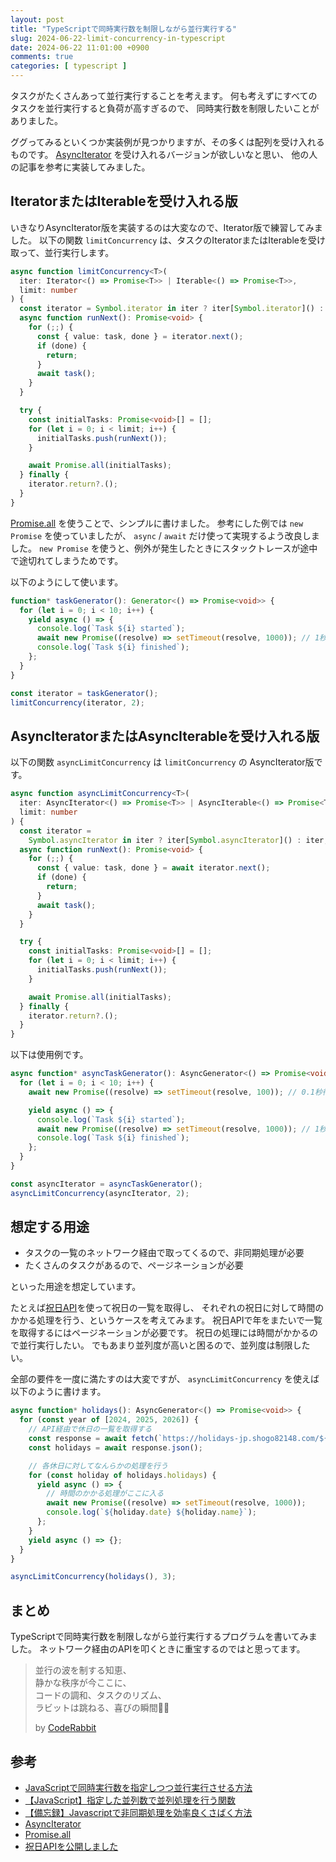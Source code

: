 ```yaml
---
layout: post
title: "TypeScriptで同時実行数を制限しながら並行実行する"
slug: 2024-06-22-limit-concurrency-in-typescript
date: 2024-06-22 11:01:00 +0900
comments: true
categories: [ typescript ]
---
```


タスクがたくさんあって並行実行することを考えます。
何も考えずにすべてのタスクを並行実行すると負荷が高すぎるので、
同時実行数を制限したいことがありました。

ググってみるといくつか実装例が見つかりますが、その多くは配列を受け入れるものです。
[AsyncIterator](https://developer.mozilla.org/ja/docs/Web/JavaScript/Reference/Global_Objects/AsyncIterator) を受け入れるバージョンが欲しいなと思い、
他の人の記事を参考に実装してみました。

## IteratorまたはIterableを受け入れる版

いきなりAsyncIterator版を実装するのは大変なので、Iterator版で練習してみました。
以下の関数 `limitConcurrency` は、タスクのIteratorまたはIterableを受け取って、並行実行します。

```typescript
async function limitConcurrency<T>(
  iter: Iterator<() => Promise<T>> | Iterable<() => Promise<T>>,
  limit: number
) {
  const iterator = Symbol.iterator in iter ? iter[Symbol.iterator]() : iter;
  async function runNext(): Promise<void> {
    for (;;) {
      const { value: task, done } = iterator.next();
      if (done) {
        return;
      }
      await task();
    }
  }

  try {
    const initialTasks: Promise<void>[] = [];
    for (let i = 0; i < limit; i++) {
      initialTasks.push(runNext());
    }

    await Promise.all(initialTasks);
  } finally {
    iterator.return?.();
  }
}
```

[Promise.all](https://developer.mozilla.org/ja/docs/Web/JavaScript/Reference/Global_Objects/Promise/all) を使うことで、シンプルに書けました。
参考にした例では `new Promise` を使っていましたが、 `async` / `await` だけ使って実現するよう改良しました。
`new Promise` を使うと、例外が発生したときにスタックトレースが途中で途切れてしまうためです。

以下のようにして使います。

```typescript
function* taskGenerator(): Generator<() => Promise<void>> {
  for (let i = 0; i < 10; i++) {
    yield async () => {
      console.log(`Task ${i} started`);
      await new Promise((resolve) => setTimeout(resolve, 1000)); // 1秒待つ
      console.log(`Task ${i} finished`);
    };
  }
}

const iterator = taskGenerator();
limitConcurrency(iterator, 2);
```

## AsyncIteratorまたはAsyncIterableを受け入れる版

以下の関数 `asyncLimitConcurrency` は `limitConcurrency` の AsyncIterator版です。

```typescript
async function asyncLimitConcurrency<T>(
  iter: AsyncIterator<() => Promise<T>> | AsyncIterable<() => Promise<T>>,
  limit: number
) {
  const iterator =
    Symbol.asyncIterator in iter ? iter[Symbol.asyncIterator]() : iter;
  async function runNext(): Promise<void> {
    for (;;) {
      const { value: task, done } = await iterator.next();
      if (done) {
        return;
      }
      await task();
    }
  }

  try {
    const initialTasks: Promise<void>[] = [];
    for (let i = 0; i < limit; i++) {
      initialTasks.push(runNext());
    }

    await Promise.all(initialTasks);
  } finally {
    iterator.return?.();
  }
}
```

以下は使用例です。

```typescript
async function* asyncTaskGenerator(): AsyncGenerator<() => Promise<void>> {
  for (let i = 0; i < 10; i++) {
    await new Promise((resolve) => setTimeout(resolve, 100)); // 0.1秒待つ

    yield async () => {
      console.log(`Task ${i} started`);
      await new Promise((resolve) => setTimeout(resolve, 1000)); // 1秒待つ
      console.log(`Task ${i} finished`);
    };
  }
}

const asyncIterator = asyncTaskGenerator();
asyncLimitConcurrency(asyncIterator, 2);
```

## 想定する用途

- タスクの一覧のネットワーク経由で取ってくるので、非同期処理が必要
- たくさんのタスクがあるので、ページネーションが必要

といった用途を想定しています。

たとえば[祝日API](https://shogo82148.github.io/blog/2021/09/04/holidays-api-is-released/)を使って祝日の一覧を取得し、
それぞれの祝日に対して時間のかかる処理を行う、というケースを考えてみます。
祝日APIで年をまたいで一覧を取得するにはページネーションが必要です。
祝日の処理には時間がかかるので並行実行したい。
でもあまり並列度が高いと困るので、並列度は制限したい。

全部の要件を一度に満たすのは大変ですが、 `asyncLimitConcurrency` を使えば以下のように書けます。

```typescript
async function* holidays(): AsyncGenerator<() => Promise<void>> {
  for (const year of [2024, 2025, 2026]) {
    // API経由で休日の一覧を取得する
    const response = await fetch(`https://holidays-jp.shogo82148.com/${year}`);
    const holidays = await response.json();

    // 各休日に対してなんらかの処理を行う
    for (const holiday of holidays.holidays) {
      yield async () => {
        // 時間のかかる処理がここに入る
        await new Promise((resolve) => setTimeout(resolve, 1000));
        console.log(`${holiday.date} ${holiday.name}`);
      };
    }
    yield async () => {};
  }
}

asyncLimitConcurrency(holidays(), 3);
```

## まとめ

TypeScriptで同時実行数を制限しながら並行実行するプログラムを書いてみました。
ネットワーク経由のAPIを叩くときに重宝するのではと思ってます。

> 並行の波を制する知恵、\
> 静かな秩序が今ここに、\
> コードの調和、タスクのリズム、\
> ラビットは跳ねる、喜びの瞬間🐇✨
>
> by [CodeRabbit](https://coderabbit.ai/)

## 参考

- [JavaScriptで同時実行数を指定しつつ並行実行させる方法](https://www.kwbtblog.com/entry/2020/07/18/052836)
- [【JavaScript】指定した並列数で並列処理を行う関数](https://qiita.com/sdkei/items/6b8dccbc0d462c9eb0bd)
- [【備忘録】Javascriptで非同期処理を効率良くさばく方法](https://qiita.com/tonio0720/items/6f9319e4cce53256b4c9)
- [AsyncIterator](https://developer.mozilla.org/ja/docs/Web/JavaScript/Reference/Global_Objects/AsyncIterator)
- [Promise.all](https://developer.mozilla.org/ja/docs/Web/JavaScript/Reference/Global_Objects/Promise/all)
- [祝日APIを公開しました](https://shogo82148.github.io/blog/2021/09/04/holidays-api-is-released/)
